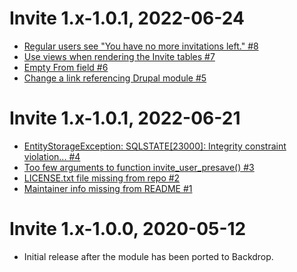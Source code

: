 Invite 1.x-1.0.1, 2022-06-24
============================
- [Regular users see "You have no more invitations left." #8](https://github.com/backdrop-contrib/invite/issues/8)
- [Use views when rendering the Invite tables #7](https://github.com/backdrop-contrib/invite/issues/7)
- [Empty From field #6](https://github.com/backdrop-contrib/invite/issues/6)
- [Change a link referencing Drupal module #5](https://github.com/backdrop-contrib/invite/issues/5)

Invite 1.x-1.0.1, 2022-06-21
============================
-  [EntityStorageException: SQLSTATE[23000]: Integrity constraint violation... #4](https://github.com/backdrop-contrib/invite/issues/4)
-  [Too few arguments to function invite_user_presave() #3](https://github.com/backdrop-contrib/invite/issues/3)
-  [LICENSE.txt file missing from repo #2](https://github.com/backdrop-contrib/invite/issues/2)
-  [Maintainer info missing from README #1](https://github.com/backdrop-contrib/invite/issues/1)

Invite 1.x-1.0.0, 2020-05-12
============================
- Initial release after the module has been ported to Backdrop.
